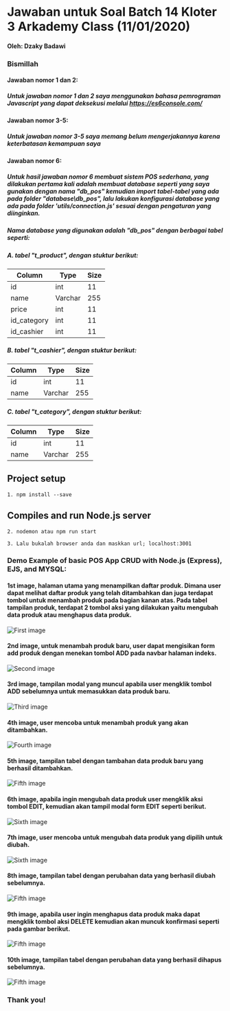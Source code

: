 # Jawaban untuk Soal Batch 14 Kloter 3 Arkademy Class (11/01/2020)
#### Oleh: Dzaky Badawi

### Bismillah
#### Jawaban nomor 1 dan 2:
##### Untuk jawaban nomor 1 dan 2 saya menggunakan bahasa pemrograman Javascript yang dapat deksekusi melalui https://es6console.com/

#### Jawaban nomor 3-5:
##### Untuk jawaban nomor 3-5 saya memang belum mengerjakannya karena keterbatasan kemampuan saya

#### Jawaban nomor 6:
##### Untuk hasil jawaban nomor 6 membuat sistem POS sederhana, yang dilakukan pertama kali adalah membuat database seperti yang saya gunakan dengan nama "db_pos" kemudian import tabel-tabel yang ada pada folder "database\db_pos", lalu lakukan konfigurasi database yang ada pada folder 'utils/connection.js' sesuai dengan pengaturan yang diinginkan.

##### Nama database yang digunakan adalah "db_pos" dengan berbagai tabel seperti:
##### A. tabel "t_product", dengan stuktur berikut:
Column | Type | Size
------------ | -------------| -------------
id | int | 11
name | Varchar | 255
price | int | 11
id_category | int | 11
id_cashier | int | 11

##### B. tabel "t_cashier", dengan stuktur berikut:
Column | Type | Size
------------ | -------------| -------------
id | int | 11
name | Varchar | 255

##### C. tabel "t_category", dengan stuktur berikut:
Column | Type | Size
------------ | -------------| -------------
id | int | 11
name | Varchar | 255

## Project setup
```
1. npm install --save
```
## Compiles and run Node.js server
```
2. nodemon atau npm run start
```
```
3. Lalu bukalah browser anda dan maskkan url; localhost:3001
```

### Demo Example of basic POS App CRUD with Node.js (Express), EJS, and MYSQL:
#### 1st image, halaman utama yang menampilkan daftar produk. Dimana user dapat melihat daftar produk yang telah ditambahkan dan juga terdapat tombol untuk menambah produk pada bagian kanan atas. Pada tabel tampilan produk, terdapat 2 tombol aksi yang dilakukan yaitu mengubah data produk atau menghapus data produk.

![First image](https://github.com/badawi1713/soal-beta-class/blob/master/jawaban-06/pos-app-basic/public/images/1.PNG)

#### 2nd image, untuk menambah produk baru, user dapat mengisikan form add produk dengan menekan tombol ADD pada navbar halaman indeks.

![Second image](https://github.com/badawi1713/soal-beta-class/blob/master/jawaban-06/pos-app-basic/public/images/2.PNG)

#### 3rd image, tampilan modal yang muncul apabila user mengklik tombol ADD sebelumnya untuk memasukkan data produk baru.

![Third image](https://github.com/badawi1713/soal-beta-class/blob/master/jawaban-06/pos-app-basic/public/images/3.PNG)

#### 4th image, user mencoba untuk menambah produk yang akan ditambahkan.

![Fourth image](https://github.com/badawi1713/soal-beta-class/blob/master/jawaban-06/pos-app-basic/public/images/4.PNG)

#### 5th image, tampilan tabel dengan tambahan data produk baru yang berhasil ditambahkan.

![Fifth image](https://github.com/badawi1713/soal-beta-class/blob/master/jawaban-06/pos-app-basic/public/images/5.PNG)

#### 6th image, apabila ingin mengubah data produk user mengklik aksi tombol EDIT, kemudian akan tampil modal form EDIT seperti berikut.

![Sixth image](https://github.com/badawi1713/soal-beta-class/blob/master/jawaban-06/pos-app-basic/public/images/6.PNG)

#### 7th image, user mencoba untuk mengubah data produk yang dipilih untuk diubah.

![Sixth image](https://github.com/badawi1713/soal-beta-class/blob/master/jawaban-06/pos-app-basic/public/images/6.PNG)

#### 8th image, tampilan tabel dengan perubahan data yang berhasil diubah sebelumnya.

![Fifth image](https://github.com/badawi1713/soal-beta-class/blob/master/jawaban-06/pos-app-basic/public/images/5.PNG)

#### 9th image, apabila user ingin menghapus data produk maka dapat mengklik tombol aksi DELETE kemudian akan muncuk konfirmasi seperti pada gambar berikut.

![Fifth image](https://github.com/badawi1713/soal-beta-class/blob/master/jawaban-06/pos-app-basic/public/images/5.PNG)

#### 10th image, tampilan tabel dengan perubahan data yang berhasil dihapus sebelumnya.

![Fifth image](https://github.com/badawi1713/soal-beta-class/blob/master/jawaban-06/pos-app-basic/public/images/5.PNG)

### Thank you!
